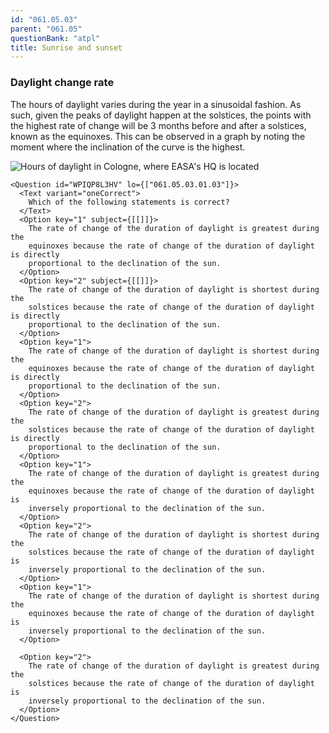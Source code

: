 ```yaml
---
id: "061.05.03"
parent: "061.05"
questionBank: "atpl"
title: Sunrise and sunset
---
```


### Daylight change rate

The hours of daylight varies during the year in a sinusoidal fashion. As such,
given the peaks of daylight happen at the solstices, the points with the highest
rate of change will be 3 months before and after a solstices, known as the
equinoxes. This can be observed in a graph by noting the moment where the
inclination of the curve is the highest.

![Hours of daylight in Cologne, where EASA's HQ is located](images/061.05.03-01)

```tsx ignore
<Question id="WPIQP8L3HV" lo={["061.05.03.01.03"]}>
  <Text variant="oneCorrect">
    Which of the following statements is correct?
  </Text>
  <Option key="1" subject={[[]]}>
    The rate of change of the duration of daylight is greatest during the
    equinoxes because the rate of change of the duration of daylight is directly
    proportional to the declination of the sun.
  </Option>
  <Option key="2" subject={[[]]}>
    The rate of change of the duration of daylight is shortest during the
    solstices because the rate of change of the duration of daylight is directly
    proportional to the declination of the sun.
  </Option>
  <Option key="1">
    The rate of change of the duration of daylight is shortest during the
    equinoxes because the rate of change of the duration of daylight is directly
    proportional to the declination of the sun.
  </Option>
  <Option key="2">
    The rate of change of the duration of daylight is greatest during the
    solstices because the rate of change of the duration of daylight is directly
    proportional to the declination of the sun.
  </Option>
  <Option key="1">
    The rate of change of the duration of daylight is greatest during the
    equinoxes because the rate of change of the duration of daylight is
    inversely proportional to the declination of the sun.
  </Option>
  <Option key="2">
    The rate of change of the duration of daylight is shortest during the
    solstices because the rate of change of the duration of daylight is
    inversely proportional to the declination of the sun.
  </Option>
  <Option key="1">
    The rate of change of the duration of daylight is shortest during the
    equinoxes because the rate of change of the duration of daylight is
    inversely proportional to the declination of the sun.
  </Option>

  <Option key="2">
    The rate of change of the duration of daylight is greatest during the
    solstices because the rate of change of the duration of daylight is
    inversely proportional to the declination of the sun.
  </Option>
</Question>
```
